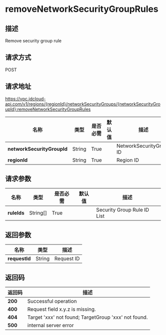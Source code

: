 # removeNetworkSecurityGroupRules


## 描述
Remove security group rule

## 请求方式
POST

## 请求地址
https://vpc.jdcloud-api.com/v1/regions/{regionId}/networkSecurityGroups/{networkSecurityGroupId}:removeNetworkSecurityGroupRules

|名称|类型|是否必需|默认值|描述|
|---|---|---|---|---|
|**networkSecurityGroupId**|String|True| |NetworkSecurityGroup ID|
|**regionId**|String|True| |Region ID|

## 请求参数
|名称|类型|是否必需|默认值|描述|
|---|---|---|---|---|
|**ruleIds**|String[]|True| |Security Group Rule ID List|


## 返回参数
|名称|类型|描述|
|---|---|---|
|**requestId**|String|Request ID|


## 返回码
|返回码|描述|
|---|---|
|**200**|Successful operation|
|**400**|Request field x.y.z is missing.|
|**404**|Target 'xxx' not found; TargetGroup 'xxx' not found.|
|**500**|internal server error|
